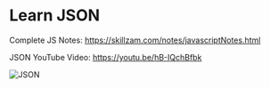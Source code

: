 # Learn JSON

Complete JS Notes: https://skillzam.com/notes/javascriptNotes.html

JSON YouTube Video: https://youtu.be/hB-IQchBfbk


![JSON](https://github.com/skillzam/learn-JSON/assets/113600333/75d6ed95-e899-48fd-8a3b-30e37c200db8)
